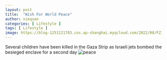 ```yaml
---
layout: post
title:  "Wish For World Peace"
author: xiequan
categories: [ Lifestyle ]
tags: [ Lifestyle ]
image: https://blog-1251121783.cos.ap-shanghai.myqcloud.com/2022/08/FZif_MRWYAAyp3a.jpeg
---
```


Several children have been killed in the Gaza Strip as Israeli jets bombed the besieged enclave for a second day
![peace](https://blog-1251121783.cos.ap-shanghai.myqcloud.com/2022/08/FZif_MRWYAAyp3a.jpeg) 